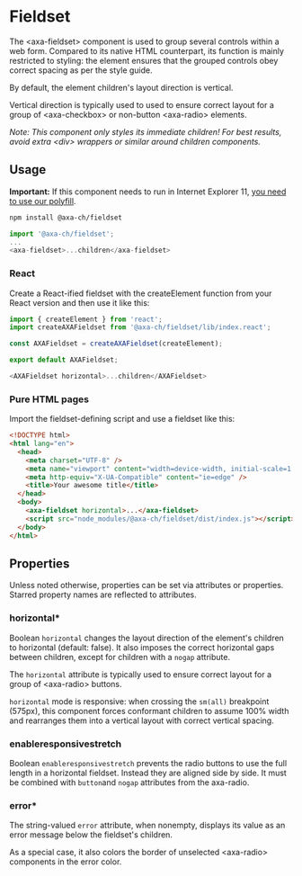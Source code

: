 # Fieldset

The &lt;axa-fieldset&gt; component is used to group several controls within a web form. Compared to its native HTML counterpart, its function is mainly restricted to styling: the element ensures that the grouped controls
obey correct spacing as per the style guide.

By default, the element children's layout direction is vertical.

Vertical direction is typically used to used to ensure correct layout for a group of &lt;axa-checkbox&gt; or non-button
&lt;axa-radio&gt; elements.

_Note: This component only styles its immediate children! For best results, avoid extra &lt;div&gt; wrappers or similar around children components._

## Usage

**Important:** If this component needs to run in Internet Explorer 11, [you need to use our polyfill](https://github.com/axa-ch/patterns-library/tree/develop/src/components/05-utils/polyfill).

```bash
npm install @axa-ch/fieldset
```

```js
import '@axa-ch/fieldset';
...
<axa-fieldset>...children</axa-fieldset>
```

### React

Create a React-ified fieldset with the createElement function from your React version and then use it like this:

```js
import { createElement } from 'react';
import createAXAFieldset from '@axa-ch/fieldset/lib/index.react';

const AXAFieldset = createAXAFieldset(createElement);

export default AXAFieldset;
```

```js
<AXAFieldset horizontal>...children</AXAFieldset>
```

### Pure HTML pages

Import the fieldset-defining script and use a fieldset like this:

```html
<!DOCTYPE html>
<html lang="en">
  <head>
    <meta charset="UTF-8" />
    <meta name="viewport" content="width=device-width, initial-scale=1.0" />
    <meta http-equiv="X-UA-Compatible" content="ie=edge" />
    <title>Your awesome title</title>
  </head>
  <body>
    <axa-fieldset horizontal>...</axa-fieldset>
    <script src="node_modules/@axa-ch/fieldset/dist/index.js"></script>
  </body>
</html>
```

## Properties

Unless noted otherwise, properties can be set via attributes or properties.
Starred property names are reflected to attributes.

### horizontal\*

Boolean `horizontal` changes the layout direction of the element's children to horizontal (default: false). It also imposes the correct horizontal gaps between children, except for children with a `nogap` attribute.

The `horizontal` attribute is typically used to ensure correct layout for a group of &lt;axa-radio&gt; buttons.

`horizontal` mode is responsive: when crossing the `sm(all)` breakpoint (575px), this component forces conformant children to assume 100% width and rearranges them into a vertical layout with correct vertical spacing.

### enableresponsivestretch

Boolean `enableresponsivestretch` prevents the radio buttons to use the full length in a horizontal fieldset. Instead they are aligned side by side. It must be combined with `button`and `nogap` attributes from the axa-radio.

### error\*

The string-valued `error` attribute, when nonempty, displays its value as an error message below the fieldset's children.

As a special case, it also colors the border of unselected &lt;axa-radio&gt; components in the error color.
